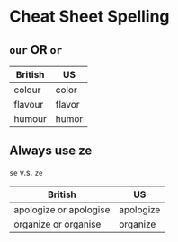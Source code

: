 # Cheat Sheet Spelling

## `our` OR `or`

| British | US     |
| ------- | ------ |
| colour  | color  |
| flavour | flavor |
| humour  | humor  |

## Always use ze

`se` v.s. `ze`

| British                | US        |
| ---------------------- | --------- |
| apologize or apologise | apologize |
| organize or organise   | organize  |
